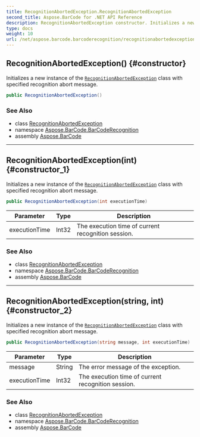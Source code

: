 ```yaml
---
title: RecognitionAbortedException.RecognitionAbortedException
second_title: Aspose.BarCode for .NET API Reference
description: RecognitionAbortedException constructor. Initializes a new instance of the RecognitionAbortedException class with specified recognition abort message
type: docs
weight: 10
url: /net/aspose.barcode.barcoderecognition/recognitionabortedexception/recognitionabortedexception/
---
```

## RecognitionAbortedException() {#constructor}

Initializes a new instance of the [`RecognitionAbortedException`](../) class with specified recognition abort message.

```csharp
public RecognitionAbortedException()
```

### See Also

* class [RecognitionAbortedException](../)
* namespace [Aspose.BarCode.BarCodeRecognition](../../recognitionabortedexception/)
* assembly [Aspose.BarCode](../../../)

---

## RecognitionAbortedException(int) {#constructor_1}

Initializes a new instance of the [`RecognitionAbortedException`](../) class with specified recognition abort message.

```csharp
public RecognitionAbortedException(int executionTime)
```

| Parameter | Type | Description |
| --- | --- | --- |
| executionTime | Int32 | The execution time of current recognition session. |

### See Also

* class [RecognitionAbortedException](../)
* namespace [Aspose.BarCode.BarCodeRecognition](../../recognitionabortedexception/)
* assembly [Aspose.BarCode](../../../)

---

## RecognitionAbortedException(string, int) {#constructor_2}

Initializes a new instance of the [`RecognitionAbortedException`](../) class with specified recognition abort message.

```csharp
public RecognitionAbortedException(string message, int executionTime)
```

| Parameter | Type | Description |
| --- | --- | --- |
| message | String | The error message of the exception. |
| executionTime | Int32 | The execution time of current recognition session. |

### See Also

* class [RecognitionAbortedException](../)
* namespace [Aspose.BarCode.BarCodeRecognition](../../recognitionabortedexception/)
* assembly [Aspose.BarCode](../../../)



